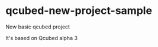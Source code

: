 qcubed-new-project-sample
=========================

New basic qcubed project 

It's based on Qcubed alpha 3 
